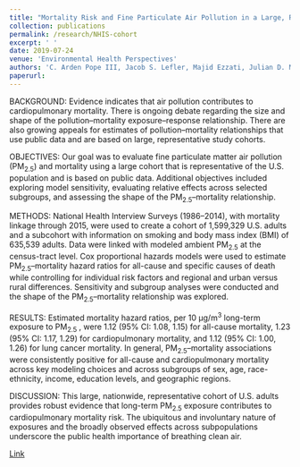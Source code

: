 ```yaml
---
title: "Mortality Risk and Fine Particulate Air Pollution in a Large, Representative Cohort of U.S. Adults"
collection: publications
permalink: /research/NHIS-cohort
excerpt: ' '
date: 2019-07-24
venue: 'Environmental Health Perspectives'
authors: 'C. Arden Pope III, Jacob S. Lefler, Majid Ezzati, Julian D. Marshall, Sun-Young Kim, Matthew Bechle, Kurtis S. Gilliat, Spencer E. Vernon, Allen L. Robinson, and Richard T. Burnett'
paperurl:
---
```


BACKGROUND: Evidence indicates that air pollution contributes to cardiopulmonary mortality. There is ongoing debate regarding the size and shape of the pollution–mortality exposure–response relationship. There are also growing appeals for estimates of pollution–mortality relationships that use public data and are based on large, representative study cohorts.

OBJECTIVES: Our goal was to evaluate fine particulate matter air pollution (PM<sub>2.5</sub>) and mortality using a large cohort that is representative of the U.S. population and is based on public data. Additional objectives included exploring model sensitivity, evaluating relative effects across selected subgroups, and assessing the shape of the PM<sub>2.5</sub>–mortality relationship.

METHODS: National Health Interview Surveys (1986–2014), with mortality linkage through 2015, were used to create a cohort of 1,599,329 U.S. adults and a subcohort with information on smoking and body mass index (BMI) of 635,539 adults. Data were linked with modeled ambient PM<sub>2.5</sub> at the census-tract level. Cox proportional hazards models were used to estimate PM<sub>2.5</sub>–mortality hazard ratios for all-cause and specific causes of death while controlling for individual risk factors and regional and urban versus rural differences. Sensitivity and subgroup analyses were conducted and the shape of the PM<sub>2.5</sub>–mortality relationship was explored.

RESULTS: Estimated mortality hazard ratios, per 10 &mu;g/m<sup>3</sup> long-term exposure to PM<sub>2.5</sub> , were 1.12 (95% CI: 1.08, 1.15) for all-cause mortality, 1.23 (95% CI: 1.17, 1.29) for cardiopulmonary mortality, and 1.12 (95% CI: 1.00, 1.26) for lung cancer mortality. In general, PM<sub>2.5</sub>–mortality associations were consistently positive for all-cause and cardiopulmonary mortality across key modeling choices and across subgroups of sex, age, race-ethnicity, income, education levels, and geographic regions.

DISCUSSION: This large, nationwide, representative cohort of U.S. adults provides robust evidence that long-term PM<sub>2.5</sub> exposure contributes to cardiopulmonary mortality risk. The ubiquitous and involuntary nature of exposures and the broadly observed effects across subpopulations underscore the public health importance of breathing clean air. 

[Link](https://doi.org/10.1289/EHP4438)
